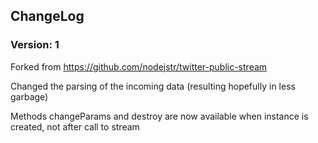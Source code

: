 ChangeLog 
---------

### Version: 1 ###

Forked from https://github.com/nodejstr/twitter-public-stream

Changed the parsing of the incoming data (resulting hopefully in less garbage)

Methods changeParams and destroy are now available when instance is created, not after call to stream
